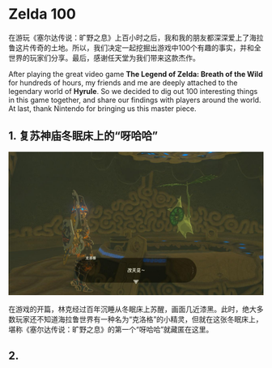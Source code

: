 # Zelda 100 

在游玩《塞尔达传说：旷野之息》上百小时之后，我和我的朋友都深深爱上了海拉鲁这片传奇的土地。所以，我们决定一起挖掘出游戏中100个有趣的事实，并和全世界的玩家们分享。最后，感谢任天堂为我们带来这款杰作。

After playing the great video game **The Legend of Zelda: Breath of the Wild** for hundreds of hours, my friends and me are deeply attached to the legendary world of **Hyrule**. So we decided to dig out 100 interesting things in this game together, and share our findings with players around the world. At last, thank Nintendo for bringing us this master piece. 

## 1. 复苏神庙冬眠床上的“呀哈哈”
<div align="center">
<img src=https://raw.githubusercontent.com/Thelordofdream/Zelda100/master/photos/001.jpg onload="this.width=300"/>
</div>

在游戏的开篇，林克经过百年沉睡从冬眠床上苏醒，画面几近漆黑。此时，绝大多数玩家还不知道海拉鲁世界有一种名为“克洛格”的小精灵，但就在这张冬眠床上，堪称《塞尔达传说：旷野之息》的第一个“呀哈哈”就藏匿在这里。

## 2.



